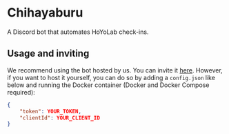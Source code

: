 # Chihayaburu

A Discord bot that automates HoYoLab check-ins.

## Usage and inviting

We recommend using the bot hosted by us. You can invite it [here](https://discord.com/api/oauth2/authorize?client_id=855549305083396107&permissions=2048&scope=bot).
However, if you want to host it yourself, you can do so by adding a `config.json` like below and running the Docker container (Docker and Docker Compose required):

```json
{
	"token": YOUR_TOKEN,
	"clientId": YOUR_CLIENT_ID
}
```
